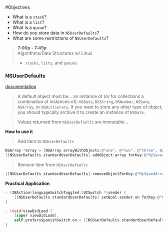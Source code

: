 #Objectives
* What is a `stack`?
* What is a `list`?  
* What is a `queue`?
* How do you store data in `NSUserDefaults`?
* What are some restrictions of `NSUserDefaults`?

> **7:00p - 7:45p**  
> Algorithms/Data Structures w/ Linus
> * `stacks`, `lists`, and `queues`

### NSUserDefaults
[documentation](https://developer.apple.com/library/mac/documentation/Cocoa/Reference/Foundation/Classes/NSUserDefaults_Class/)
> A default object must be... an instance of (or for collections a combination of instances of): `NSData`, `NSString`, `NSNumber`, `NSDate`, `NSArray`, or `NSDictionary`. If you want to store any other type of object, you should typically archive it to create an instance of `NSData`.

> Values returned from `NSUserDefaults` are *immutable*...

**How to use it**

> Add item to `NSUserDefaults`

```objective-c
NSArray *array = [NSArray arrayWithObjects:@"one", @"two", @"three", nil];
[[NSUserDefaults standardUserDefaults] addObject:array forKey:@"MySavedArrayKey"];
```

> Remove item from `NSUserDefaults`
```objective-c
[[NSUserDefaults standardUserDefaults] removeObjectForKey:@"MySavedArrayKey"];
```

**Practical Application**
```objective-c
- (IBAction)languageSwitchToggled:(UISwitch *)sender {
    [[NSUserDefaults standardUserDefaults] setBool:sender.on forKey:@"UserPrefersSpanishKey"];
}

- (void)viewDidLoad {
    [super viewDidLoad];
    self.prefersSpanishSwitch.on = [[NSUserDefaults standardUserDefaults] boolForKey:@"UserPrefersSpanishKey"];
}
```
